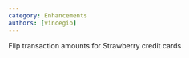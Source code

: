 ```yaml
---
category: Enhancements
authors: [vincegio]
---
```


Flip transaction amounts for Strawberry credit cards

